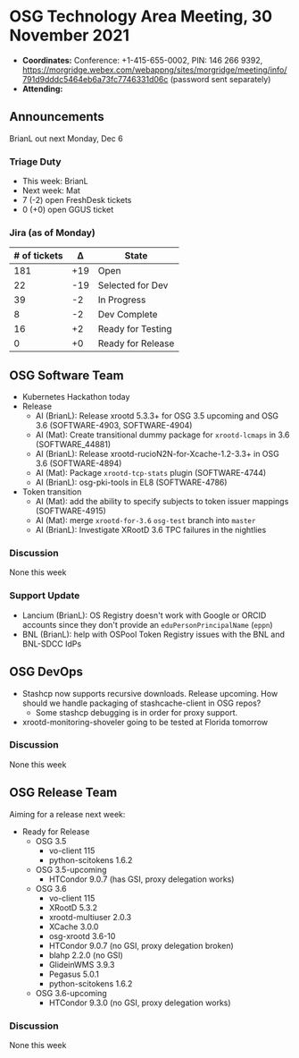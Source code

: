 # OSG Technology Area Meeting, 30 November 2021

-   **Coordinates:** Conference: +1-415-655-0002, PIN: 146 266 9392,
    <https://morgridge.webex.com/webappng/sites/morgridge/meeting/info/791d9dddc5464eb6a73fc7746331d06c> (password sent separately)
-   **Attending:** 

## Announcements

BrianL out next Monday, Dec 6

### Triage Duty

-   This week: BrianL
-   Next week: Mat
-   7 (-2) open FreshDesk tickets
-   0 (+0) open GGUS ticket

### Jira (as of Monday)

| # of tickets | &Delta; | State             |
|--------------|---------|-------------------|
| 181          | +19     | Open              |
| 22           | -19     | Selected for Dev  |
| 39           | -2      | In Progress       |
| 8            | -2      | Dev Complete      |
| 16           | +2      | Ready for Testing |
| 0            | +0      | Ready for Release |

## OSG Software Team

-   Kubernetes Hackathon today
-   Release
    -   AI (BrianL): Release xrootd 5.3.3+ for OSG 3.5 upcoming and OSG 3.6 (SOFTWARE-4903, SOFTWARE-4904)
    -   AI (Mat): Create transitional dummy package for `xrootd-lcmaps` in 3.6 (SOFTWARE_44881)
    -   AI (BrianL): Release xrootd-rucioN2N-for-Xcache-1.2-3.3+ in OSG 3.6 (SOFTWARE-4894)
    -   AI (Mat): Package `xrootd-tcp-stats` plugin (SOFTWARE-4744)
    -   AI (BrianL): osg-pki-tools in EL8 (SOFTWARE-4786)
-   Token transition
    -   AI (Mat): add the ability to specify subjects to token issuer mappings (SOFTWARE-4915)
    -   AI (Mat): merge `xrootd-for-3.6` `osg-test` branch into `master`
    -   AI (BrianL): Investigate XRootD 3.6 TPC failures in the nightlies

### Discussion

None this week

### Support Update

-   Lancium (BrianL): OS Registry doesn't work with Google or ORCID accounts since they don't provide an
    `eduPersonPrincipalName` (`eppn`)
-   BNL (BrianL): help with OSPool Token Registry issues with the BNL and BNL-SDCC IdPs

## OSG DevOps

- Stashcp now supports recursive downloads.  Release upcoming.  How should we handle packaging of stashcache-client in OSG repos?
    - Some stashcp debugging is in order for proxy support.
- xrootd-monitoring-shoveler going to be tested at Florida tomorrow

### Discussion

None this week

## OSG Release Team

Aiming for a release next week:

-   Ready for Release
    -   OSG 3.5
        -   vo-client 115
        -   python-scitokens 1.6.2
    -   OSG 3.5-upcoming
        -   HTCondor 9.0.7 (has GSI, proxy delegation works)
    -   OSG 3.6
        -   vo-client 115
        -   XRootD 5.3.2
        -   xrootd-multiuser 2.0.3
        -   XCache 3.0.0
        -   osg-xrootd 3.6-10
        -   HTCondor 9.0.7 (no GSI, proxy delegation broken)
        -   blahp 2.2.0 (no GSI)
        -   GlideinWMS 3.9.3
        -   Pegasus 5.0.1
        -   python-scitokens 1.6.2
    -   OSG 3.6-upcoming
        -   HTCondor 9.3.0 (no GSI, proxy delegation works)

### Discussion

None this week
